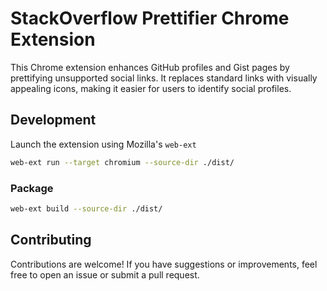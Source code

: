 # StackOverflow Prettifier Chrome Extension

This Chrome extension enhances GitHub profiles and Gist pages by prettifying unsupported social links. It replaces standard links with visually appealing icons, making it easier for users to identify social profiles.

## Development

Launch the extension using Mozilla's `web-ext`

```sh
web-ext run --target chromium --source-dir ./dist/
```

### Package

```sh
web-ext build --source-dir ./dist/
```

## Contributing

Contributions are welcome! If you have suggestions or improvements, feel free to open an issue or submit a pull request.
